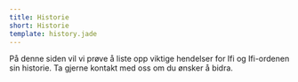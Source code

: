 ```yaml
---
title: Historie
short: Historie
template: history.jade
---
```


På denne siden vil vi prøve å liste opp viktige hendelser for Ifi og Ifi-ordenen sin historie. Ta gjerne kontakt med oss om du ønsker å bidra.
